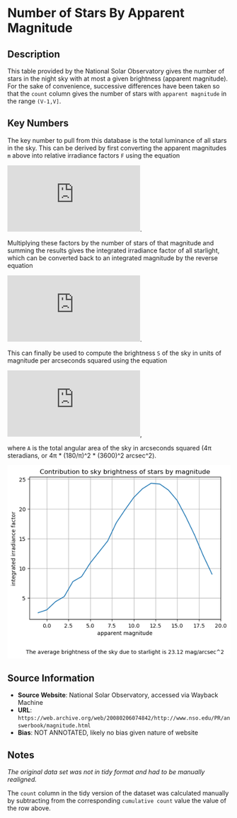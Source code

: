 
# Number of Stars By Apparent Magnitude

## Description

This table provided by the National Solar Observatory gives the number of stars
in the night sky with at most a given brightness (apparent magnitude). For the
sake of convenience, successive differences have been taken so that the `count`
column gives the number of stars with `apparent magnitude` in the range `(V-1,V]`.

## Key Numbers
The key number to pull from this database is the total luminance of all stars
in the sky. This can be derived by first converting the apparent magnitudes `m`
above into relative irradiance factors `F` using the equation

![equation](https://latex.codecogs.com/gif.latex?F%3D10%5E%7B-0.4m%7D).

Multiplying these factors by the number of stars of that magnitude and summing
the results gives the integrated irradiance factor of all starlight, which can
be converted back to an integrated magnitude by the reverse equation

![equation](https://latex.codecogs.com/gif.latex?m%3D-2.5%5Clog_%7B10%7DF).

This can finally be used to compute the brightness `S` of the sky in units of
magnitude per arcseconds squared using the equation

![equation](https://latex.codecogs.com/gif.latex?S%3Dm&plus;2.5%5Clog_%7B10%7DA),

where `A` is the total angular area of the sky in arcseconds squared
(4π steradians, or 4π * (180/π)^2 * (3600)^2 arcsec^2).

![](media/irradiance_factors.png)

## Source Information

* **Source Website**: National Solar Observatory, accessed via Wayback Machine
* **URL**: `https://web.archive.org/web/20080206074842/http://www.nso.edu/PR/answerbook/magnitude.html`
* **Bias**: NOT ANNOTATED, likely no bias given nature of website

## Notes
*The original data set was not in tidy format and had to be manually realigned.*

The `count` column in the tidy version of the dataset was calculated manually
by subtracting from the corresponding `cumulative count` value the value of the
row above.
